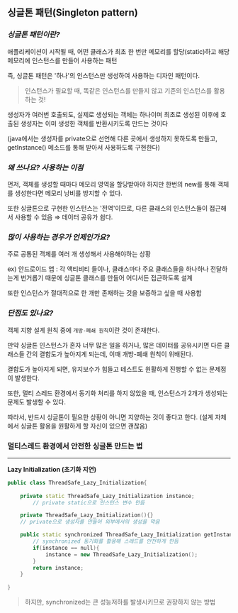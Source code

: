 ## **싱글톤 패턴(Singleton pattern)**

### ***싱글톤 패턴이란?***

애플리케이션이 시작될 때, 어떤 클래스가 최초 한 번만 메모리를 할당(static)하고 해당 메모리에 인스턴스를 만들어 사용하는 패턴

즉, 싱글톤 패턴은 '하나'의 인스턴스만 생성하여 사용하는 디자인 패턴이다.

> 인스턴스가 필요할 때, 똑같은 인스턴스를 만들지 않고 기존의 인스턴스를 활용하는 것!
> 

생성자가 여러번 호출되도, 실제로 생성되는 객체는 하나이며 최초로 생성된 이후에 호출된 생성자는 이미 생성한 객체를 반환시키도록 만드는 것이다

(java에서는 생성자를 private으로 선언해 다른 곳에서 생성하지 못하도록 만들고, getInstance() 메소드를 통해 받아서 사용하도록 구현한다)

### ***왜 쓰나요? 사용하는 이점***

먼저, 객체를 생성할 때마다 메모리 영역을 할당받아야 하지만 한번의 new를 통해 객체를 생성한다면 메모리 낭비를 방지할 수 있다.

또한 싱글톤으로 구현한 인스턴스는 '전역'이므로, 다른 클래스의 인스턴스들이 접근해서 사용할 수 있음 ⇒ 데이터 공유가 쉽다.

### ***많이 사용하는 경우가 언제인가요?***

주로 공통된 객체를 여러 개 생성해서 사용해야하는 상황

ex) 안드로이드 앱 : 각 액티비티 들이나, 클래스마다 주요 클래스들을 하나하나 전달하는게 번거롭기 때문에 싱글톤 클래스를 만들어 어디서든 접근하도록 설계

또한 인스턴스가 절대적으로 한 개만 존재하는 것을 보증하고 싶을 때 사용함

### ***단점도 있나요?***

객체 지향 설계 원칙 중에 `개방-폐쇄 원칙`이란 것이 존재한다.

만약 싱글톤 인스턴스가 혼자 너무 많은 일을 하거나, 많은 데이터를 공유시키면 다른 클래스들 간의 결합도가 높아지게 되는데, 이때 개방-폐쇄 원칙이 위배된다.

결합도가 높아지게 되면, 유지보수가 힘들고 테스트도 원활하게 진행할 수 없는 문제점이 발생한다.

또한, 멀티 스레드 환경에서 동기화 처리를 하지 않았을 때, 인스턴스가 2개가 생성되는 문제도 발생할 수 있다.

따라서, 반드시 싱글톤이 필요한 상황이 아니면 지양하는 것이 좋다고 한다. (설계 자체에서 싱글톤 활용을 원활하게 할 자신이 있으면 괜찮음)

### **멀티스레드 환경에서 안전한 싱글톤 만드는 법**

---

**Lazy Initialization (초기화 지연)**

```cpp
public class ThreadSafe_Lazy_Initialization{
 
    private static ThreadSafe_Lazy_Initialization instance;
		// private static으로 인스턴스 변수 만듬

    private ThreadSafe_Lazy_Initialization(){}
    // private으로 생성자를 만들어 외부에서의 생성을 막음    

    public static synchronized ThreadSafe_Lazy_Initialization getInstance(){
		// synchronized 동기화를 활용해 스레드를 안전하게 만듬
        if(instance == null){
            instance = new ThreadSafe_Lazy_Initialization();
        }
        return instance;
    }
 
}
```

> 하지만, synchronized는 큰 성능저하를 발생시키므로 권장하지 않는 방법
>
